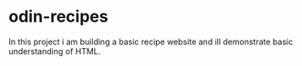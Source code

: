 # odin-recipes
In this project i am building a basic recipe website and ill demonstrate basic understanding of HTML.